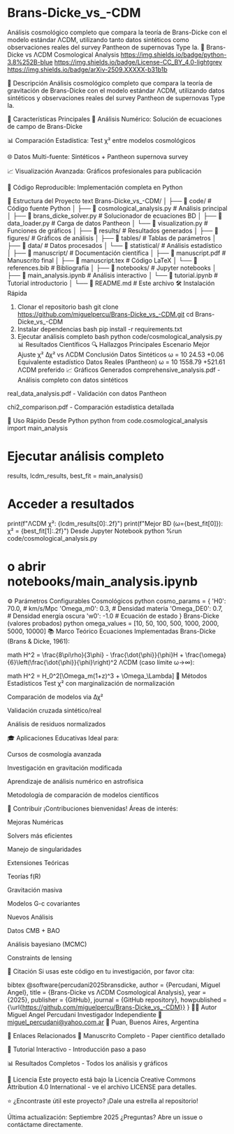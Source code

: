# Brans-Dicke_vs_-CDM
Análisis cosmológico completo que compara la teoría de Brans-Dicke con el modelo estándar ΛCDM, utilizando tanto datos sintéticos como observaciones reales del survey Pantheon de supernovas Type Ia.
🌌 Brans-Dicke vs ΛCDM Cosmological Analysis
https://img.shields.io/badge/python-3.8%252B-blue
https://img.shields.io/badge/License-CC_BY_4.0-lightgrey
https://img.shields.io/badge/arXiv-2509.XXXXX-b31b1b

📖 Descripción
Análisis cosmológico completo que compara la teoría de gravitación de Brans-Dicke con el modelo estándar ΛCDM, utilizando datos sintéticos y observaciones reales del survey Pantheon de supernovas Type Ia.

🚀 Características Principales
🔬 Análisis Numérico: Solución de ecuaciones de campo de Brans-Dicke

📊 Comparación Estadística: Test χ² entre modelos cosmológicos

🌐 Datos Multi-fuente: Sintéticos + Pantheon supernova survey

📈 Visualización Avanzada: Gráficos profesionales para publicación

🔄 Código Reproducible: Implementación completa en Python

📁 Estructura del Proyecto
text
Brans-Dicke_vs_-CDM/
│
├── 📁 code/                          # Código fuente Python
│   ├── 📄 cosmological_analysis.py   # Análisis principal
│   ├── 📄 brans_dicke_solver.py      # Solucionador de ecuaciones BD
│   ├── 📄 data_loader.py             # Carga de datos Pantheon
│   └── 📄 visualization.py           # Funciones de gráficos
│
├── 📁 results/                       # Resultados generados
│   ├── 📁 figures/                   # Gráficos de análisis
│   ├── 📁 tables/                    # Tablas de parámetros
│   ├── 📁 data/                      # Datos procesados
│   └── 📁 statistical/               # Análisis estadístico
│
├── 📁 manuscript/                    # Documentación científica
│   ├── 📄 manuscript.pdf             # Manuscrito final
│   ├── 📄 manuscript.tex             # Código LaTeX
│   └── 📄 references.bib             # Bibliografía
│
├── 📁 notebooks/                     # Jupyter notebooks
│   ├── 📄 main_analysis.ipynb        # Análisis interactivo
│   └── 📄 tutorial.ipynb             # Tutorial introductorio
│
└── 📄 README.md                      # Este archivo
🛠️ Instalación Rápida
1. Clonar el repositorio
bash
git clone https://github.com/miguelpercu/Brans-Dicke_vs_-CDM.git
cd Brans-Dicke_vs_-CDM
2. Instalar dependencias
bash
pip install -r requirements.txt
3. Ejecutar análisis completo
bash
python code/cosmological_analysis.py
📊 Resultados Científicos
🔍 Hallazgos Principales
Escenario	Mejor Ajuste	χ²	Δχ² vs ΛCDM	Conclusión
Datos Sintéticos	ω = 10	24.53	+0.06	Equivalente estadístico
Datos Reales (Pantheon)	ω = 10	1558.79	+521.61	ΛCDM preferido
📈 Gráficos Generados
comprehensive_analysis.pdf - Análisis completo con datos sintéticos

real_data_analysis.pdf - Validación con datos Pantheon

chi2_comparison.pdf - Comparación estadística detallada

🎯 Uso Rápido
Desde Python
python
from code.cosmological_analysis import main_analysis

# Ejecutar análisis completo
results, lcdm_results, best_fit = main_analysis()

# Acceder a resultados
print(f"ΛCDM χ²: {lcdm_results[0]:.2f}")
print(f"Mejor BD (ω={best_fit[0]}): χ² = {best_fit[1]:.2f}")
Desde Jupyter Notebook
python
%run code/cosmological_analysis.py
# o abrir notebooks/main_analysis.ipynb
⚙️ Parámetros Configurables
Cosmológicos
python
cosmo_params = {
    'H0': 70.0,           # km/s/Mpc
    'Omega_m0': 0.3,      # Densidad materia
    'Omega_DE0': 0.7,     # Densidad energía oscura
    'w0': -1.0            # Ecuación de estado
}
Brans-Dicke (valores probados)
python
omega_values = [10, 50, 100, 500, 1000, 2000, 5000, 10000]
📚 Marco Teórico
Ecuaciones Implementadas
Brans-Dicke (Brans & Dicke, 1961):

math
H^2 = \frac{8\pi\rho}{3\phi} - \frac{\dot{\phi}}{\phi}H + \frac{\omega}{6}\left(\frac{\dot{\phi}}{\phi}\right)^2
ΛCDM (caso límite ω→∞):

math
H^2 = H_0^2[\Omega_m(1+z)^3 + \Omega_\Lambda]
🔬 Métodos Estadísticos
Test χ² con marginalización de normalización

Comparación de modelos via Δχ²

Validación cruzada sintético/real

Análisis de residuos normalizados

🎓 Aplicaciones Educativas
Ideal para:

Cursos de cosmología avanzada

Investigación en gravitación modificada

Aprendizaje de análisis numérico en astrofísica

Metodología de comparación de modelos científicos

🤝 Contribuir
¡Contribuciones bienvenidas! Áreas de interés:

Mejoras Numéricas

Solvers más eficientes

Manejo de singularidades

Extensiones Teóricas

Teorías f(R)

Gravitación masiva

Modelos G-c covariantes

Nuevos Análisis

Datos CMB + BAO

Análisis bayesiano (MCMC)

Constraints de lensing

📄 Citación
Si usas este código en tu investigación, por favor cita:

bibtex
@software{percudani2025bransdicke,
  author = {Percudani, Miguel Angel},
  title = {Brans-Dicke vs ΛCDM Cosmological Analysis},
  year = {2025},
  publisher = {GitHub},
  journal = {GitHub repository},
  howpublished = {\url{https://github.com/miguelpercu/Brans-Dicke_vs_-CDM}}
}
👨‍🔬 Autor
Miguel Angel Percudani
Investigador Independiente
📧 miguel_percudani@yahoo.com.ar
📍 Puan, Buenos Aires, Argentina

🔗 Enlaces Relacionados
📄 Manuscrito Completo - Paper científico detallado

🐍 Tutorial Interactivo - Introducción paso a paso

📊 Resultados Completos - Todos los análisis y gráficos

📜 Licencia
Este proyecto está bajo la Licencia Creative Commons Attribution 4.0 International - ve el archivo LICENSE para detalles.

⭐ ¿Encontraste útil este proyecto? ¡Dale una estrella al repositorio!

Última actualización: Septiembre 2025
¿Preguntas? Abre un issue o contáctame directamente.
